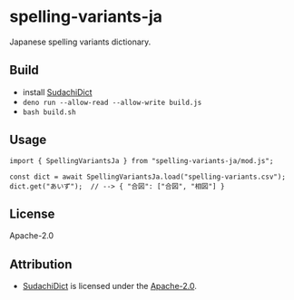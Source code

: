 # spelling-variants-ja

Japanese spelling variants dictionary.

## Build

- install [SudachiDict](https://github.com/WorksApplications/SudachiDict)
- `deno run --allow-read --allow-write build.js`
- `bash build.sh`

## Usage

```
import { SpellingVariantsJa } from "spelling-variants-ja/mod.js";

const dict = await SpellingVariantsJa.load("spelling-variants.csv");
dict.get("あいず");  // --> { "合図": ["合図", "相図"] }
```

## License

Apache-2.0

## Attribution

- [SudachiDict](https://github.com/WorksApplications/SudachiDict) is licensed
  under the [Apache-2.0](http://www.apache.org/licenses/LICENSE-2.0).

